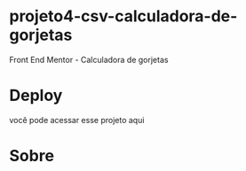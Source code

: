 # projeto4-csv-calculadora-de-gorjetas
Front End Mentor - Calculadora de gorjetas


# Deploy
você pode acessar esse projeto aqui 

# Sobre
